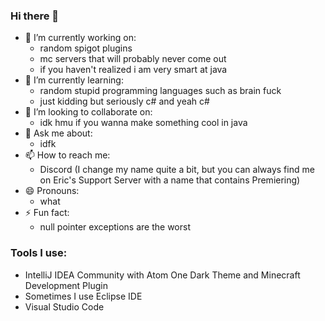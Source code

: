 ### Hi there 👋
- 🔭 I’m currently working on:
    - random spigot plugins
    - mc servers that will probably never come out
    - if you haven't realized i am very smart at java
- 🌱 I’m currently learning:
    - random stupid programming languages such as brain fuck
    - just kidding but seriously c# and yeah c#
- 👯 I’m looking to collaborate on:
    - idk hmu if you wanna make something cool in java
- 💬 Ask me about:
    - idfk
- 📫 How to reach me:
    - Discord (I change my name quite a bit, but you can always find me on Eric's Support Server with a name that contains Premiering)
- 😄 Pronouns:
    - what
- ⚡ Fun fact:
    - null pointer exceptions are the worst
### Tools I use:
- IntelliJ IDEA Community with Atom One Dark Theme and Minecraft Development Plugin
- Sometimes I use Eclipse IDE
- Visual Studio Code
